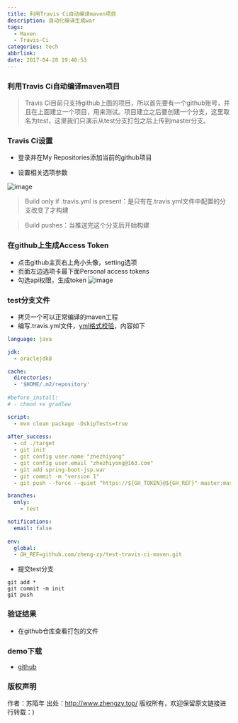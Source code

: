 ```yaml
---
title: 利用Travis Ci自动编译maven项目
description: 自动化编译生成war
tags:
  - Maven
  - Travis-Ci
categories: tech
abbrlink: 
date: 2017-04-28 19:40:53
---
```


### 利用Travis Ci自动编译maven项目

> Travis Ci目前只支持github上面的项目，所以首先要有一个github账号，并且在上面建立一个项目，用来测试。项目建立之后要创建一个分支，这里取名为test，这里我们只演示从test分支打包之后上传到master分支。
    
### Travis Ci设置

* 登录并在My Repositories添加当前的github项目

* 设置相关选项参数

![image](http://git.oschina.net/zhengzy/md/raw/master/pic/travis-ci/1.png)


> Build only if .travis.yml is present：是只有在.travis.yml文件中配置的分支改变了才构建 

> Build pushes：当推送完这个分支后开始构建

### 在github上生成Access Token

* 点击github主页右上角小头像，setting选项
* 页面左边选项卡最下面Personal access tokens
* 勾选api权限，生成token
![image](http://git.oschina.net/zhengzy/md/raw/master/pic/travis-ci/2.png)
 
   
### test分支文件

* 拷贝一个可以正常编译的maven工程
* 编写.travis.yml文件，[yml格式校验](http://lint.travis-ci.org/)，内容如下
```.travis.yml
language: java

jdk:
  - oraclejdk8

cache:
  directories:
  - '$HOME/.m2/repository'
  
#before_install:
# - chmod +x gradlew

script:
  - mvn clean package -DskipTests=true
  
after_success:
  - cd ./target
  - git init
  - git config user.name "zhezhiyong"
  - git config user.email "zhezhiyong@163.com"
  - git add spring-boot-jsp.war
  - git commit -m "version 1"
  - git push --force --quiet "https://${GH_TOKEN}@${GH_REF}" master:master

branches:
  only:
    - test

notifications:
  email: false
  
env:
  global:
  - GH_REF=github.com/zheng-zy/test-travis-ci-maven.git
```

* 提交test分支
```
git add *
git commit -m init
git push
```

### 验证结果

* 在github仓库查看打包的文件

### demo下载

* [github](https://github.com/zheng-zy/test-travis-ci-maven.git)



### 版权声明
作者：苏陌年
出处：http://www.zhengzy.top/ 
版权所有，欢迎保留原文链接进行转载：)
